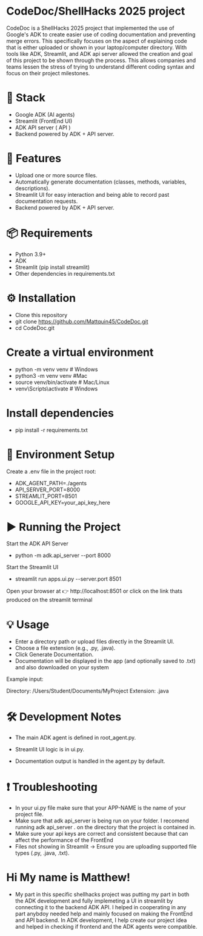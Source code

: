 # CodeDoc/ShellHacks 2025 project

CodeDoc is a ShellHacks 2025 project that implemented the use of Google's ADK to create easier use of coding documentation and preventing merge errors. This specifically focuses on the aspect of explaining code that is either uploaded or shown in your laptop/computer directory. With tools like ADK, Streamlit, and ADK api server allowed the creation and goal of this project to be shown through the process. This allows companies and teams lessen the stress of trying to understand different coding syntax and focus on their project milestones. 


# 🚀 Stack

- Google ADK (AI agents)
- Streamlit (FrontEnd UI)
- ADK API server ( API )
- Backend powered by ADK + API server.


# 🚀 Features

- Upload one or more source files.
- Automatically generate documentation (classes, methods, variables, descriptions).
- Streamlit UI for easy interaction and being able to record past documentation requests.
- Backend powered by ADK + API server.

# 📦 Requirements

- Python 3.9+
- ADK
- Streamlit (pip install streamlit)
- Other dependencies in requirements.txt

# ⚙️ Installation
- Clone this repository
- git clone https://github.com/Mattquin45/CodeDoc.git
- cd CodeDoc.git

# Create a virtual environment
- python -m venv venv        # Windows
- python3 -m venv venv       #Mac
- source venv/bin/activate   # Mac/Linux
- venv\Scripts\activate      # Windows

# Install dependencies
- pip install -r requirements.txt

# 🔑 Environment Setup

Create a .env file in the project root:
- ADK_AGENT_PATH=./agents
- API_SERVER_PORT=8000
- STREAMLIT_PORT=8501
- GOOGLE_API_KEY=your_api_key_here

 # ▶️ Running the Project
Start the ADK API Server
- python -m adk.api_server --port 8000

Start the Streamlit UI
- streamlit run apps.ui.py --server.port 8501

Open your browser at 👉 http://localhost:8501
or click on the link thats produced on the streamlit terminal

# 💡 Usage

- Enter a directory path or upload files directly in the Streamlit UI.
- Choose a file extension (e.g., .py, .java).
- Click Generate Documentation.
- Documentation will be displayed in the app (and optionally saved to .txt) and also downloaded on your system

Example input:

Directory: /Users/Student/Documents/MyProject
Extension: .java

# 🛠️ Development Notes

- The main ADK agent is defined in root_agent.py.

- Streamlit UI logic is in ui.py.

- Documentation output is handled in the agent.py by default.

# ❗ Troubleshooting

- In your ui.py file make sure that your APP-NAME is the name of your project file. 
- Make sure that adk api_server is being run on your folder. I recomend running adk api_server . on the directory that 
  the project is contained in.
- Make sure your api keys are correct and consistent because that can affect the performance of the FrontEnd
- Files not showing in Streamlit → Ensure you are uploading supported file types (.py, .java, .txt).

# Hi My name is Matthew!
- My part in this specific shellhacks project was putting my part in both the ADK development and fully implemeting a UI in       streamlit by connecting it to the backend ADK API. I helped in cooperating in any part anybdoy needed help and mainly focused   on making the FrontEnd and API backend. In ADK development, I help create our project idea and helped in checking if frontend   and the ADK agents were compatible.


